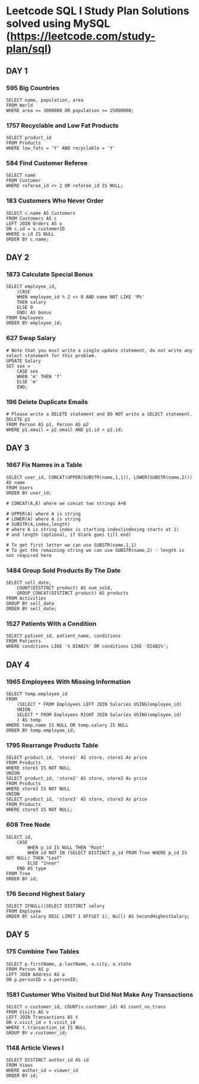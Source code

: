 
# Leetcode SQL l Study Plan Solutions solved using MySQL (https://leetcode.com/study-plan/sql)

## DAY 1

### 595 Big Countries
```MySQL
SELECT name, population, area
FROM World
WHERE area >= 3000000 OR population >= 25000000;
```
### 1757 Recyclable and Low Fat Products
```MySQL
SELECT product_id
FROM Products
WHERE low_fats = 'Y' AND recyclable = 'Y'
```
### 584 Find Customer Referee
```MySQL
SELECT name
FROM Customer
WHERE referee_id <> 2 OR referee_id IS NULL;
```
### 183 Customers Who Never Order
```MySQL
SELECT c.name AS Customers
FROM Customers AS c
LEFT JOIN Orders AS o
ON c.id = o.customerID
WHERE o.id IS NULL
ORDER BY c.name;
```

## DAY 2

### 1873 Calculate Special Bonus
```MySQL
SELECT employee_id, 
    (CASE 
    WHEN employee_id % 2 <> 0 AND name NOT LIKE 'M%'
    THEN salary
    ELSE 0 
    END) AS bonus
FROM Employees
ORDER BY employee_id;
```
### 627 Swap Salary
```MySQL
# Note that you must write a single update statement, do not write any select statement for this problem.
UPDATE Salary
SET sex =  
    CASE sex
    WHEN 'm' THEN 'f'
    ELSE 'm'
    END;
```
### 196 Delete Duplicate Emails
```MySQL
# Please write a DELETE statement and DO NOT write a SELECT statement.
DELETE p1
FROM Person AS p1, Person AS p2
WHERE p1.email = p2.email AND p1.id > p2.id;
```
## DAY 3

### 1667 Fix Names in a Table
```MySQL
SELECT user_id, CONCAT(UPPER(SUBSTR(name,1,1)), LOWER(SUBSTR(name,2))) AS name
FROM Users
ORDER BY user_id;

# CONCAT(A,B) where we concat two strings A+B

# UPPER(A) where A is string
# LOWER(A) where A is string
# SUBSTR(A,index,length) 
# where A is string index is starting index(indexing starts at 1) 
# and length (optional, if blank goes till end)

# To get first letter we can use SUBSTR(name,1,1)
# To get the remaining string we can use SUBSTR(name,2) - length is not required here
```
### 1484 Group Sold Products By The Date
```MySQL
SELECT sell_date, 
    COUNT(DISTINCT product) AS num_sold,  
    GROUP_CONCAT(DISTINCT product) AS products
FROM Activities
GROUP BY sell_date
ORDER BY sell_date;
```
### 1527 Patients With a Condition
```MySQL
SELECT patient_id, patient_name, conditions
FROM Patients
WHERE conditions LIKE '% DIAB1%' OR conditions LIKE 'DIAB1%';
```
## DAY 4

### 1965 Employees With Missing Information
```MySQL
SELECT temp.employee_id
FROM
    (SELECT * FROM Employees LEFT JOIN Salaries USING(employee_id)
    UNION
    SELECT * FROM Employees RIGHT JOIN Salaries USING(employee_id)
    ) AS temp
WHERE temp.name IS NULL OR temp.salary IS NULL
ORDER BY temp.employee_id;
```
### 1795 Rearrange Products Table
```MySQL
SELECT product_id, 'store1' AS store, store1 As price
FROM Products
WHERE store1 IS NOT NULL
UNION
SELECT product_id, 'store2' AS store, store2 As price
FROM Products
WHERE store2 IS NOT NULL
UNION
SELECT product_id, 'store3' AS store, store3 As price
FROM Products
WHERE store3 IS NOT NULL;
```
### 608 Tree Node
```MySQL
SELECT id, 
    CASE
        WHEN p_id IS NULL THEN "Root"
        WHEN id NOT IN (SELECT DISTINCT p_id FROM Tree WHERE p_id IS NOT NULL) THEN "Leaf"
        ELSE "Inner"
    END AS type
FROM Tree
ORDER BY id;
```
### 176 Second Highest Salary
```MySQL
SELECT IFNULL((SELECT DISTINCT salary 
FROM Employee
ORDER BY salary DESC LIMIT 1 OFFSET 1), Null) AS SecondHighestSalary;
```

## DAY 5

### 175 Combine Two Tables
```MySQL
SELECT p.firstName, p.lastName, a.city, a.state
FROM Person AS p
LEFT JOIN Address AS a
ON p.personID = a.personID;
```

### 1581 Customer Who Visited but Did Not Make Any Transactions
```MySQL
SELECT v.customer_id, COUNT(v.customer_id) AS count_no_trans
FROM Visits AS v 
LEFT JOIN Transactions AS t 
ON v.visit_id = t.visit_id
WHERE t.transaction_id IS NULL
GROUP BY v.customer_id;
```

### 1148 Article Views I
```MySQL
SELECT DISTINCT author_id AS id
FROM Views
WHERE author_id = viewer_id
ORDER BY id;
```

